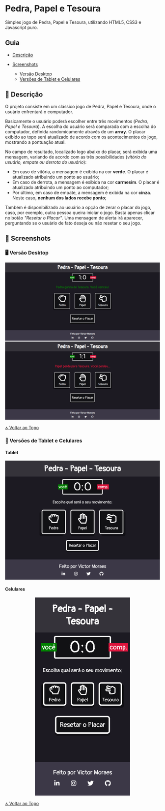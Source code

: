 # Pedra, Papel e Tesoura

Simples jogo de Pedra, Papel e Tesoura, utilizando HTML5, CSS3 e Javascript puro.

<a name="ancora"></a>
## Guia
- [Descrição](#ancora1)
- [Screenshots](#ancora2)
  - [Versão Desktop](#ancora3)
  - [Versões de Tablet e Celulares](#ancora4)

  <a id="ancora1"></a>
## :pushpin: Descrição

O projeto consiste em um clássico jogo de Pedra, Papel e Tesoura, onde o usuário enfrentará o computador.

Basicamente o usuário poderá escolher entre três movimentos (*Pedra, Papel e Tesoura*). A escolha do usuário será comparada com a escolha do computador, definida randomicamente através de um **array**. O placar exibido ao topo será atualizado de acordo com os acontecimentos do jogo, mostrando a pontuação atual.

No campo de resultado, localizado logo abaixo do placar, será exibida uma mensagem, variando de acordo com as três possibilidades (*vitória do usuário, empate ou derrota do usuário*):

- Em caso de vitória, a mensagem é exibida na cor **verde**. O placar é atualizado atribuindo um ponto ao usuário;
- Em caso de derrota, a mensagem é exibida na cor **carmesim**. O placar é atualizado atribuindo um ponto ao computador;
- Por último, em caso de empate, a mensagem é exibida na cor **cinza**. Neste caso, **nenhum dos lados recebe ponto**;

Também é disponibilizado ao usuário a opção de zerar o placar do jogo, caso, por exemplo, outra pessoa queira iniciar o jogo. Basta apenas clicar no botão *"Resetar o Placar"*. Uma mensagem de alerta irá aparecer, perguntando se o usuário de fato deseja ou não resetar o seu jogo.

<a id="ancora2"></a>
## :camera_flash: Screenshots

<a id="ancora3"></a>
### :desktop_computer: Versão Desktop
![](images/desktop-images/desktop-1.png)
![](images/desktop-images/desktop-2.png)

[:top: Voltar ao Topo](#ancora)

<a id="ancora4"></a>
### :iphone: Versões de Tablet e Celulares

#### Tablet
<p align="center">
  <img src="images/mobile-images/tablet.png" width="750" />
</p>

#### Celulares
<p align="center">
  <img src="images/mobile-images/mobile-small.png" width="310" />
</p>

[:top: Voltar ao Topo](#ancora)
